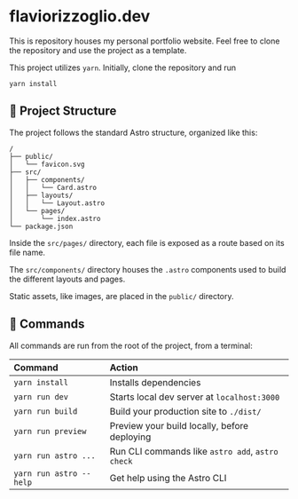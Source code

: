 # flaviorizzoglio.dev

This is repository houses my personal portfolio website. Feel free to clone the repository and use the project as a template.

This project utilizes `yarn`. Initially, clone the repository and run

```
yarn install
```

## 🚀 Project Structure

The project follows the standard Astro structure, organized like this:

```
/
├── public/
│   └── favicon.svg
├── src/
│   ├── components/
│   │   └── Card.astro
│   ├── layouts/
│   │   └── Layout.astro
│   └── pages/
│       └── index.astro
└── package.json
```

Inside the `src/pages/` directory, each file is exposed as a route based on its file name.

The `src/components/` directory houses the `.astro` components used to build the different layouts and pages.

Static assets, like images, are placed in the `public/` directory.

## 🧞 Commands

All commands are run from the root of the project, from a terminal:

| Command                 | Action                                           |
| :---------------------- | :----------------------------------------------- |
| `yarn install`          | Installs dependencies                            |
| `yarn run dev`          | Starts local dev server at `localhost:3000`      |
| `yarn run build`        | Build your production site to `./dist/`          |
| `yarn run preview`      | Preview your build locally, before deploying     |
| `yarn run astro ...`    | Run CLI commands like `astro add`, `astro check` |
| `yarn run astro --help` | Get help using the Astro CLI                     |
